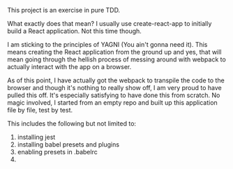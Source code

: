 This project is an exercise in pure TDD.

What exactly does that mean? I usually use create-react-app to initially build a React application. Not this time though.

I am sticking to the principles of YAGNI (You ain't gonna need it). This means creating the React application from the ground up and yes, that will mean going through the hellish process of messing around with webpack to actually interact with the app on a browser.

As of this point, I have actually got the webpack to transpile the code to the browser and though it's nothing to really show off, I am very proud to have pulled this off. It's especially satisfying to have done this from scratch. No magic involved, I started from an empty repo and built up this application file by file, test by test.

This includes the following but not limited to:

1. installing jest
2. installing babel presets and plugins
3. enabling presets in .babelrc
4.

